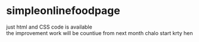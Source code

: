 # simpleonlinefoodpage
just html and CSS code is available
<br>
the improvement work will be countiue from next month
chalo start krty hen
